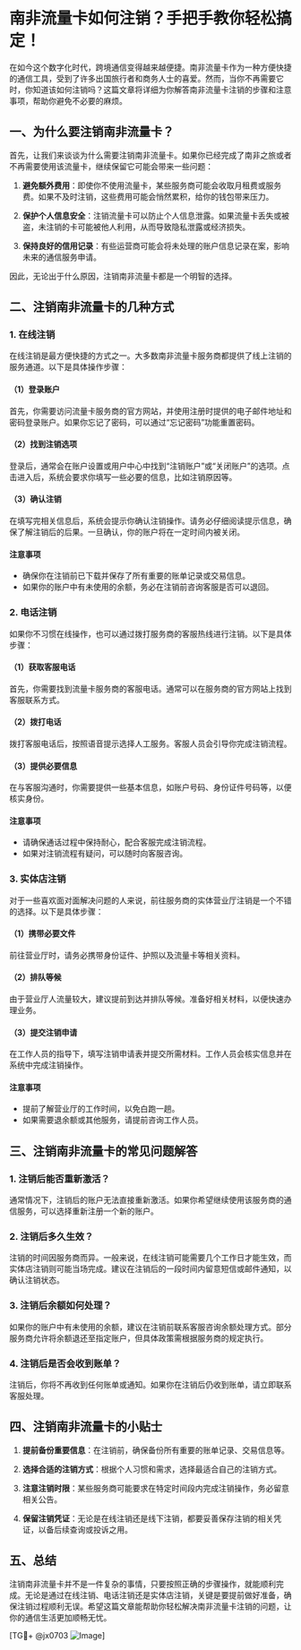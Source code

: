 # 南非流量卡如何注销？手把手教你轻松搞定！

在如今这个数字化时代，跨境通信变得越来越便捷。南非流量卡作为一种方便快捷的通信工具，受到了许多出国旅行者和商务人士的喜爱。然而，当你不再需要它时，你知道该如何注销吗？这篇文章将详细为你解答南非流量卡注销的步骤和注意事项，帮助你避免不必要的麻烦。

## 一、为什么要注销南非流量卡？

首先，让我们来谈谈为什么需要注销南非流量卡。如果你已经完成了南非之旅或者不再需要使用该流量卡，继续保留它可能会带来一些问题：

1. **避免额外费用**：即使你不使用流量卡，某些服务商可能会收取月租费或服务费。如果不及时注销，这些费用可能会悄然累积，给你的钱包带来压力。
   
2. **保护个人信息安全**：注销流量卡可以防止个人信息泄露。如果流量卡丢失或被盗，未注销的卡可能被他人利用，从而导致隐私泄露或经济损失。

3. **保持良好的信用记录**：有些运营商可能会将未处理的账户信息记录在案，影响未来的通信服务申请。

因此，无论出于什么原因，注销南非流量卡都是一个明智的选择。

## 二、注销南非流量卡的几种方式

### 1. 在线注销

在线注销是最方便快捷的方式之一。大多数南非流量卡服务商都提供了线上注销的服务通道。以下是具体操作步骤：

#### （1）登录账户

首先，你需要访问流量卡服务商的官方网站，并使用注册时提供的电子邮件地址和密码登录账户。如果你忘记了密码，可以通过“忘记密码”功能重置密码。

#### （2）找到注销选项

登录后，通常会在账户设置或用户中心中找到“注销账户”或“关闭账户”的选项。点击进入后，系统会要求你填写一些必要的信息，比如注销原因等。

#### （3）确认注销

在填写完相关信息后，系统会提示你确认注销操作。请务必仔细阅读提示信息，确保了解注销后的后果。一旦确认，你的账户将在一定时间内被关闭。

#### 注意事项

- 确保你在注销前已下载并保存了所有重要的账单记录或交易信息。
- 如果你的账户中有未使用的余额，务必在注销前咨询客服是否可以退回。

### 2. 电话注销

如果你不习惯在线操作，也可以通过拨打服务商的客服热线进行注销。以下是具体步骤：

#### （1）获取客服电话

首先，你需要找到流量卡服务商的客服电话。通常可以在服务商的官方网站上找到客服联系方式。

#### （2）拨打电话

拨打客服电话后，按照语音提示选择人工服务。客服人员会引导你完成注销流程。

#### （3）提供必要信息

在与客服沟通时，你需要提供一些基本信息，如账户号码、身份证件号码等，以便核实身份。

#### 注意事项

- 请确保通话过程中保持耐心，配合客服完成注销流程。
- 如果对注销流程有疑问，可以随时向客服咨询。

### 3. 实体店注销

对于一些喜欢面对面解决问题的人来说，前往服务商的实体营业厅注销是一个不错的选择。以下是具体步骤：

#### （1）携带必要文件

前往营业厅时，请务必携带身份证件、护照以及流量卡等相关资料。

#### （2）排队等候

由于营业厅人流量较大，建议提前到达并排队等候。准备好相关材料，以便快速办理业务。

#### （3）提交注销申请

在工作人员的指导下，填写注销申请表并提交所需材料。工作人员会核实信息并在系统中完成注销操作。

#### 注意事项

- 提前了解营业厅的工作时间，以免白跑一趟。
- 如果需要退余额或其他服务，请提前咨询工作人员。

## 三、注销南非流量卡的常见问题解答

### 1. 注销后能否重新激活？

通常情况下，注销后的账户无法直接重新激活。如果你希望继续使用该服务商的通信服务，可以选择重新注册一个新的账户。

### 2. 注销后多久生效？

注销的时间因服务商而异。一般来说，在线注销可能需要几个工作日才能生效，而实体店注销则可能当场完成。建议在注销后的一段时间内留意短信或邮件通知，以确认注销状态。

### 3. 注销后余额如何处理？

如果你的账户中有未使用的余额，建议在注销前联系客服咨询余额处理方式。部分服务商允许将余额退还至指定账户，但具体政策需根据服务商的规定执行。

### 4. 注销后是否会收到账单？

注销后，你将不再收到任何账单或通知。如果你在注销后仍收到账单，请立即联系客服处理。

## 四、注销南非流量卡的小贴士

1. **提前备份重要信息**：在注销前，确保备份所有重要的账单记录、交易信息等。

2. **选择合适的注销方式**：根据个人习惯和需求，选择最适合自己的注销方式。

3. **注意注销时限**：某些服务商可能要求在特定时间段内完成注销操作，务必留意相关公告。

4. **保留注销凭证**：无论是在线注销还是线下注销，都要妥善保存注销的相关凭证，以备后续查询或投诉之用。

## 五、总结

注销南非流量卡并不是一件复杂的事情，只要按照正确的步骤操作，就能顺利完成。无论是通过在线注销、电话注销还是实体店注销，关键是要提前做好准备，确保注销过程顺利无误。希望这篇文章能帮助你轻松解决南非流量卡注销的问题，让你的通信生活更加顺畅无忧。

[TG💪+ @jx0703 ![Image](https://github.com/user-attachments/assets/dbca1d08-cadb-493c-b0ec-ad6f7a83f270)]